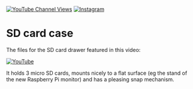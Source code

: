 [![YouTube Channel Views](https://img.shields.io/youtube/channel/views/UCz5BOU9J9pB_O0B8-rDjCWQ?style=flat&logo=youtube&logoColor=red&labelColor=white&color=ffed53)](https://www.youtube.com/channel/UCz5BOU9J9pB_O0B8-rDjCWQ) [![Instagram](https://img.shields.io/github/stars/veebch?style=flat&logo=github&logoColor=black&labelColor=white&color=ffed53)](https://www.instagram.com/v_e_e_b/)

# SD card case

The files for the SD card drawer featured in this video:

[![YouTube](http://i.ytimg.com/vi/pPxQpw2Np7s/hqdefault.jpg)](https://www.youtube.com/watch?v=pPxQpw2Np7s)

It holds 3 micro SD cards, mounts nicely to a flat surface (eg the stand of the new Raspberry Pi monitor) and has a pleasing snap mechanism. 
